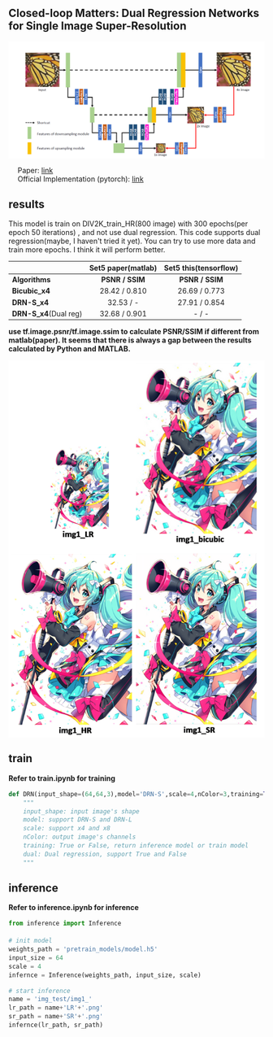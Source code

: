 ## Closed-loop Matters: Dual Regression Networks for Single Image Super-Resolution  

<p align="center">
<img src="img_md/DRN.png" alt="DRN model" align=center />
</p>  

&emsp; Paper: [link](https://arxiv.org/pdf/2003.07018.pdf )  
&emsp; Official Implementation (pytorch): [link](https://github.com/guoyongcs/DRN)  

## results

This model is train on DIV2K_train_HR(800 image) with 300 epochs(per epoch 50 iterations) , and not use dual regression. This code supports dual regression(maybe, I haven't tried it yet). You can try to use more data and train more epochs. I think it will perform better.

|                        | Set5 paper(matlab) | Set5 this(tensorflow) |
| ---------------------- | :----------------: | :-------------------: |
| **Algorithms**         |  **PSNR / SSIM**   |    **PSNR / SSIM**    |
| **Bicubic_x4**         |   28.42 / 0.810    |     26.69 / 0.773     |
| **DRN-S_x4**           |     32.53 / -      |     27.91 / 0.854     |
| **DRN-S_x4**(Dual reg) |   32.68 / 0.901    |         - / -         |

**use tf.image.psnr/tf.image.ssim to calculate PSNR/SSIM if different from matlab(paper). It seems that there is always a gap between the results calculated by Python and MATLAB.**  

<p align="center">
<img src="img_md/img1_merge.png" alt="img1_merge" align=center />
</p>  

## train  
**Refer to train.ipynb for training**  
```python
def DRN(input_shape=(64,64,3),model='DRN-S',scale=4,nColor=3,training=True,dual=True):
    """
    input_shape: input image's shape
    model: support DRN-S and DRN-L
    scale: support x4 and x8
    nColor: output image's channels
    training: True or False, return inference model or train model
    dual: Dual regression, support True and False
    """ 
```
## inference
**Refer to inference.ipynb for inference**

```python
from inference import Inference

# init model
weights_path = 'pretrain_models/model.h5'
input_size = 64
scale = 4
infernce = Inference(weights_path, input_size, scale)
```

```python
# start inference
name = 'img_test/img1_'
lr_path = name+'LR'+'.png'
sr_path = name+'SR'+'.png'
infernce(lr_path, sr_path)
```
